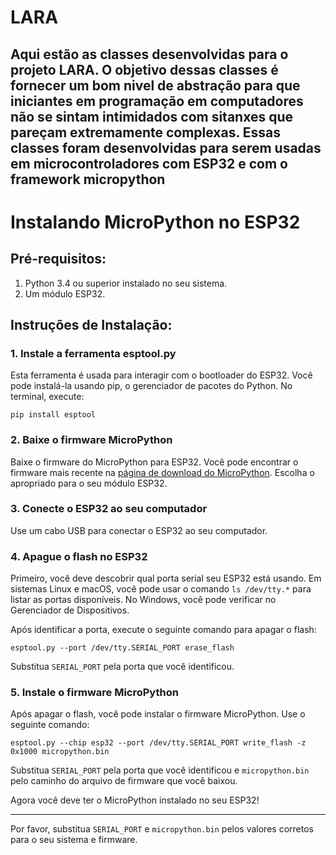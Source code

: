 # LARA
Aqui estão as classes desenvolvidas para o projeto LARA. O objetivo dessas classes é fornecer um bom nivel de abstração para que iniciantes em programação em computadores não se sintam intimidados com 
sitanxes que pareçam extremamente complexas. Essas classes foram desenvolvidas para serem usadas em microcontroladores com ESP32 e com o framework micropython
---

# Instalando MicroPython no ESP32

## Pré-requisitos:

1. Python 3.4 ou superior instalado no seu sistema.
2. Um módulo ESP32.

## Instruções de Instalação:

### 1. Instale a ferramenta esptool.py

Esta ferramenta é usada para interagir com o bootloader do ESP32. Você pode instalá-la usando pip, o gerenciador de pacotes do Python. No terminal, execute:

```shell
pip install esptool
```

### 2. Baixe o firmware MicroPython

Baixe o firmware do MicroPython para ESP32. Você pode encontrar o firmware mais recente na [página de download do MicroPython](https://micropython.org/download/ESP32/). Escolha o apropriado para o seu módulo ESP32.

### 3. Conecte o ESP32 ao seu computador

Use um cabo USB para conectar o ESP32 ao seu computador.

### 4. Apague o flash no ESP32

Primeiro, você deve descobrir qual porta serial seu ESP32 está usando. Em sistemas Linux e macOS, você pode usar o comando `ls /dev/tty.*` para listar as portas disponíveis. No Windows, você pode verificar no Gerenciador de Dispositivos.

Após identificar a porta, execute o seguinte comando para apagar o flash:

```shell
esptool.py --port /dev/tty.SERIAL_PORT erase_flash
```

Substitua `SERIAL_PORT` pela porta que você identificou.

### 5. Instale o firmware MicroPython

Após apagar o flash, você pode instalar o firmware MicroPython. Use o seguinte comando:

```shell
esptool.py --chip esp32 --port /dev/tty.SERIAL_PORT write_flash -z 0x1000 micropython.bin
```

Substitua `SERIAL_PORT` pela porta que você identificou e `micropython.bin` pelo caminho do arquivo de firmware que você baixou.

Agora você deve ter o MicroPython instalado no seu ESP32!

---

Por favor, substitua `SERIAL_PORT` e `micropython.bin` pelos valores corretos para o seu sistema e firmware.

